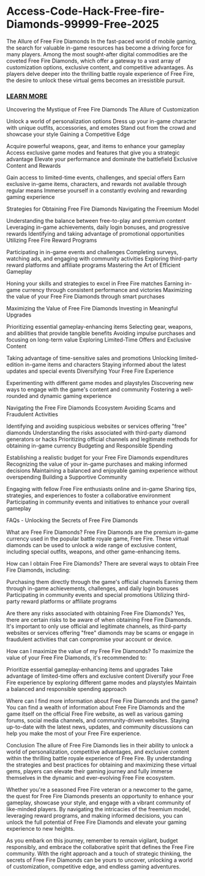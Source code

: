 # Access-Code-Hack-Free-fire-Diamonds-99999-Free-2025
The Allure of Free Fire Diamonds
In the fast-paced world of mobile gaming, the search for valuable in-game resources has become a driving force for many players. Among the most sought-after digital commodities are the coveted Free Fire Diamonds, which offer a gateway to a vast array of customization options, exclusive content, and competitive advantages. As players delve deeper into the thrilling battle royale experience of Free Fire, the desire to unlock these virtual gems becomes an irresistible pursuit.

<h3><a href="https://sites.google.com/view/garenafreefirediamondsgenerato/">LEARN MORE</a></h3>

Uncovering the Mystique of Free Fire Diamonds
The Allure of Customization

Unlock a world of personalization options
Dress up your in-game character with unique outfits, accessories, and emotes
Stand out from the crowd and showcase your style
Gaining a Competitive Edge

Acquire powerful weapons, gear, and items to enhance your gameplay
Access exclusive game modes and features that give you a strategic advantage
Elevate your performance and dominate the battlefield
Exclusive Content and Rewards

Gain access to limited-time events, challenges, and special offers
Earn exclusive in-game items, characters, and rewards not available through regular means
Immerse yourself in a constantly evolving and rewarding gaming experience

Strategies for Obtaining Free Fire Diamonds
Navigating the Freemium Model

Understanding the balance between free-to-play and premium content
Leveraging in-game achievements, daily login bonuses, and progressive rewards
Identifying and taking advantage of promotional opportunities
Utilizing Free Fire Reward Programs

Participating in in-game events and challenges
Completing surveys, watching ads, and engaging with community activities
Exploring third-party reward platforms and affiliate programs
Mastering the Art of Efficient Gameplay

Honing your skills and strategies to excel in Free Fire matches
Earning in-game currency through consistent performance and victories
Maximizing the value of your Free Fire Diamonds through smart purchases

Maximizing the Value of Free Fire Diamonds
Investing in Meaningful Upgrades

Prioritizing essential gameplay-enhancing items
Selecting gear, weapons, and abilities that provide tangible benefits
Avoiding impulse purchases and focusing on long-term value
Exploring Limited-Time Offers and Exclusive Content

Taking advantage of time-sensitive sales and promotions
Unlocking limited-edition in-game items and characters
Staying informed about the latest updates and special events
Diversifying Your Free Fire Experience

Experimenting with different game modes and playstyles
Discovering new ways to engage with the game's content and community
Fostering a well-rounded and dynamic gaming experience

Navigating the Free Fire Diamonds Ecosystem
Avoiding Scams and Fraudulent Activities

Identifying and avoiding suspicious websites or services offering "free" diamonds
Understanding the risks associated with third-party diamond generators or hacks
Prioritizing official channels and legitimate methods for obtaining in-game currency
Budgeting and Responsible Spending

Establishing a realistic budget for your Free Fire Diamonds expenditures
Recognizing the value of your in-game purchases and making informed decisions
Maintaining a balanced and enjoyable gaming experience without overspending
Building a Supportive Community

Engaging with fellow Free Fire enthusiasts online and in-game
Sharing tips, strategies, and experiences to foster a collaborative environment
Participating in community events and initiatives to enhance your overall gameplay

FAQs - Unlocking the Secrets of Free Fire Diamonds

What are Free Fire Diamonds?
Free Fire Diamonds are the premium in-game currency used in the popular battle royale game, Free Fire. These virtual diamonds can be used to unlock a wide range of exclusive content, including special outfits, weapons, and other game-enhancing items.

How can I obtain Free Fire Diamonds?
There are several ways to obtain Free Fire Diamonds, including:

Purchasing them directly through the game's official channels
Earning them through in-game achievements, challenges, and daily login bonuses
Participating in community events and special promotions
Utilizing third-party reward platforms or affiliate programs

Are there any risks associated with obtaining Free Fire Diamonds?
Yes, there are certain risks to be aware of when obtaining Free Fire Diamonds. It's important to only use official and legitimate channels, as third-party websites or services offering "free" diamonds may be scams or engage in fraudulent activities that can compromise your account or device.

How can I maximize the value of my Free Fire Diamonds?
To maximize the value of your Free Fire Diamonds, it's recommended to:

Prioritize essential gameplay-enhancing items and upgrades
Take advantage of limited-time offers and exclusive content
Diversify your Free Fire experience by exploring different game modes and playstyles
Maintain a balanced and responsible spending approach

Where can I find more information about Free Fire Diamonds and the game?
You can find a wealth of information about Free Fire Diamonds and the game itself on the official Free Fire website, as well as various gaming forums, social media channels, and community-driven websites. Staying up-to-date with the latest news, updates, and community discussions can help you make the most of your Free Fire experience.

Conclusion
The allure of Free Fire Diamonds lies in their ability to unlock a world of personalization, competitive advantages, and exclusive content within the thrilling battle royale experience of Free Fire. By understanding the strategies and best practices for obtaining and maximizing these virtual gems, players can elevate their gaming journey and fully immerse themselves in the dynamic and ever-evolving Free Fire ecosystem.

Whether you're a seasoned Free Fire veteran or a newcomer to the game, the quest for Free Fire Diamonds presents an opportunity to enhance your gameplay, showcase your style, and engage with a vibrant community of like-minded players. By navigating the intricacies of the freemium model, leveraging reward programs, and making informed decisions, you can unlock the full potential of Free Fire Diamonds and elevate your gaming experience to new heights.

As you embark on this journey, remember to remain vigilant, budget responsibly, and embrace the collaborative spirit that defines the Free Fire community. With the right approach and a touch of strategic thinking, the secrets of Free Fire Diamonds can be yours to uncover, unlocking a world of customization, competitive edge, and endless gaming adventures.
